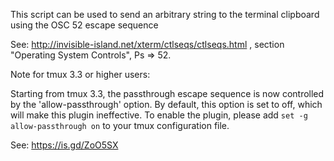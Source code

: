 This script can be used to send an arbitrary string to the terminal clipboard using the OSC 52 escape sequence

See: http://invisible-island.net/xterm/ctlseqs/ctlseqs.html , section "Operating System Controls", Ps => 52.



Note for tmux 3.3 or higher users:

Starting from tmux 3.3, the passthrough escape sequence is now controlled by the 'allow-passthrough' option.
By default, this option is set to off, which will make this plugin ineffective. To enable the plugin,
please add `set -g allow-passthrough on` to your tmux configuration file.

See: https://is.gd/ZoO5SX
